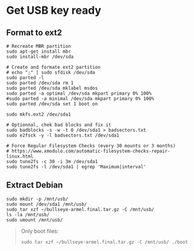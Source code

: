 # Get USB key ready

## Format to ext2
    
    # Recreate MBR partition
    sudo apt-get install mbr
    sudo install-mbr /dev/sda

    # Create and formate ext2 partition
    # echo ";" | sudo sfdisk /dev/sda
    sudo parted -l
    sudo parted /dev/sda rm 1
    sudo parted /dev/sda mklabel msdos
    sudo parted -a optimal /dev/sda mkpart primary 0% 100%
    #sudo parted -a minimal /dev/sda mkpart primary 0% 100%
    sudo parted /dev/sda set 1 boot on

    sudo mkfs.ext2 /dev/sda1

    # Optionnal, chek bad blocks and fix it
    sudo badblocks -s -w -t 0 /dev/sda1 > badsectors.txt
    sudo e2fsck -y -l badsectors.txt /dev/sda1

    # Force Regular Filesystem Checks (every 30 mounts or 3 months)
    # https://www.xmodulo.com/automatic-filesystem-checks-repair-linux.html
    sudo tune2fs -c 30 -i 3m /dev/sda1
    sudo tune2fs -l /dev/sda1 | egrep 'Maximum|interval'

## Extract Debian

    sudo mkdir -p /mnt/usb/
    sudo mount /dev/sda1 /mnt/usb/
    sudo tar xzf ~/bullseye-armel.final.tar.gz -C /mnt/usb/
    ls -la /mnt/usb/
    sudo umount /mnt/usb/

> Only boot files:
>
>     sudo tar xzf ~/bullseye-armel.final.tar.gz -C /mnt/usb/ ./boot